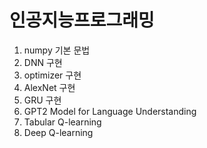 인공지능프로그래밍
==================

1. numpy 기본 문법
2. DNN 구현
3. optimizer 구현
4. AlexNet 구현
5. GRU 구현
6. GPT2 Model for Language Understanding
7. Tabular Q-learning
8. Deep Q-learning
